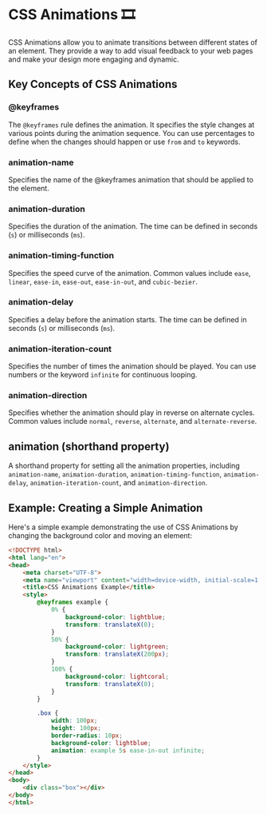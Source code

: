 # CSS Animations 🎞️
CSS Animations allow you to animate transitions between different states of an element. They provide a way to add visual feedback to your web pages and make your design more engaging and dynamic.

## Key Concepts of CSS Animations
### @keyframes
The `@keyframes` rule defines the animation. It specifies the style changes at various points during the animation sequence. You can use percentages to define when the changes should happen or use `from` and `to` keywords.

### animation-name
Specifies the name of the @keyframes animation that should be applied to the element.

### animation-duration
Specifies the duration of the animation. The time can be defined in seconds (`s`) or milliseconds (`ms`).

### animation-timing-function
Specifies the speed curve of the animation. Common values include `ease`, `linear`, `ease-in`, `ease-out`, `ease-in-out`, and `cubic-bezier`.

### animation-delay
Specifies a delay before the animation starts. The time can be defined in seconds (`s`) or milliseconds (`ms`).

### animation-iteration-count
Specifies the number of times the animation should be played. You can use numbers or the keyword `infinite` for continuous looping.

### animation-direction
Specifies whether the animation should play in reverse on alternate cycles. Common values include `normal`, `reverse`, `alternate`, and `alternate-reverse`.


## animation (shorthand property)
A shorthand property for setting all the animation properties, including `animation-name`, `animation-duration`, `animation-timing-function`, `animation-delay`, `animation-iteration-count`, and `animation-direction`.


## Example: Creating a Simple Animation
Here's a simple example demonstrating the use of CSS Animations by changing the background color and moving an element:
```html
<!DOCTYPE html>
<html lang="en">
<head>
    <meta charset="UTF-8">
    <meta name="viewport" content="width=device-width, initial-scale=1.0">
    <title>CSS Animations Example</title>
    <style>
        @keyframes example {
            0% {
                background-color: lightblue;
                transform: translateX(0);
            }
            50% {
                background-color: lightgreen;
                transform: translateX(200px);
            }
            100% {
                background-color: lightcoral;
                transform: translateX(0);
            }
        }

        .box {
            width: 100px;
            height: 100px;
            border-radius: 10px;
            background-color: lightblue;
            animation: example 5s ease-in-out infinite;
        }
    </style>
</head>
<body>
    <div class="box"></div>
</body>
</html>
```
